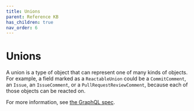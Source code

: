 ```yaml
---
title: Unions
parent: Reference KB
has_children: true
nav_order: 6
---
```


# Unions

A union is a type of object that can represent one of many kinds of objects. For example, a field marked as a `ReactableUnion` could be a `CommitComment`, an `Issue`, an `IssueComment`, or a `PullRequestReviewComment`, because each of those objects can be reacted on.

For more information, see [the GraphQL spec](https://facebook.github.io/graphql/#sec-Unions).

